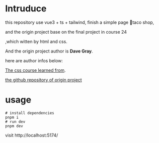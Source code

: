 # Intruduce

this repository use vue3 + ts + tailwind, finish a simple page 🌮taco shop,

and the origin project base on the final project in course 24

,which witten by html and css.

And the origin project author is **Dave Gray**.

here are author infos below:

[The css course learned from](https://youtu.be/OXGznpKZ_sA?si=KTPSZgU2-h7IHr_d).

[the github repository of origin project](https://github.com/gitdagray/css_course)

# usage

```shell
# install dependencies
pnpm i
# run dev
pnpm dev
```
visit http://localhost:5174/
